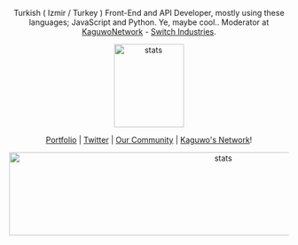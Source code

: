 <p align="center">Turkish ( Izmir / Turkey ) Front-End and API Developer, mostly using these languages; JavaScript and Python. Ye, maybe cool.. Moderator at <a href="https://github.com/KaguwoNetwork">KaguwoNetwork</a> - <a href="https://kaguwo.com">Switch Industries</a>.</p>
<p align="center">
  <img src="https://github-readme-stats.vercel.app/api?username=alfredsaveron&count_private=true&show_icons=true&theme=dark&hide_border=true" width="50%" height="150px" alt="stats" />
</p>
<p align="center">
  <a href="https://alfreddo.ga" target="_blank">Portfolio</a>
  |
  <a href="https://twitter.com/alfredsaveron" target="_blank">Twitter</a>
  |
  <a href="https://kaguwo.com/discord" target="_blank">Our Community</a>
  |
  <a href="https://github.com/KaguwoNetwork" target="_blank">Kaguwo's Network</a>!
</p>
<p align="center">
<img src="https://github-readme-stats.vercel.app/api/top-langs/?username=alfredsaveron&theme=dark" width="150%" height="150px" alt="stats" />
</p>
